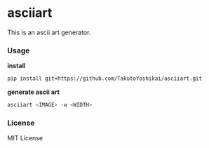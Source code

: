 # asciiart
This is an ascii art generator.

### Usage
**install**
```bash
pip install git+https://github.com/TakutoYoshikai/asciiart.git
```

**generate ascii art**
```bash
asciiart <IMAGE> -w <WIDTH>
```

### License
MIT License

